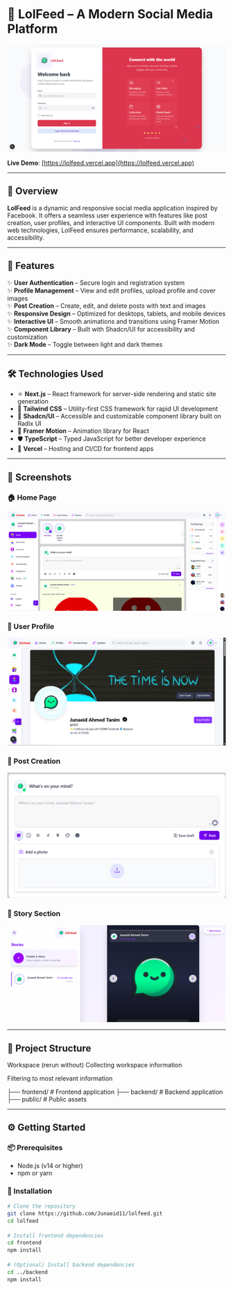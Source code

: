 # 🌟 LolFeed – A Modern Social Media Platform

![LolFeed Banner](./public/screenshots/screencapture-localhost-3000-login-2025-05-08-00_30_45.png)

**Live Demo**: [https://lolfeed.vercel.app](https://lolfeed.vercel.app)

---

## 📌 Overview

**LolFeed** is a dynamic and responsive social media application inspired by Facebook. It offers a seamless user experience with features like post creation, user profiles, and interactive UI components. Built with modern web technologies, LolFeed ensures performance, scalability, and accessibility.

---

## 🚀 Features

✨ **User Authentication** – Secure login and registration system  
✨ **Profile Management** – View and edit profiles, upload profile and cover images  
✨ **Post Creation** – Create, edit, and delete posts with text and images  
✨ **Responsive Design** – Optimized for desktops, tablets, and mobile devices  
✨ **Interactive UI** – Smooth animations and transitions using Framer Motion  
✨ **Component Library** – Built with Shadcn/UI for accessibility and customization  
✨ **Dark Mode** – Toggle between light and dark themes  

---

## 🛠️ Technologies Used

- ⚛️ **Next.js** – React framework for server-side rendering and static site generation  
- 🎨 **Tailwind CSS** – Utility-first CSS framework for rapid UI development  
- 🧩 **Shadcn/UI** – Accessible and customizable component library built on Radix UI  
- 🎥 **Framer Motion** – Animation library for React  
- 🛡️ **TypeScript** – Typed JavaScript for better developer experience  
- 🚀 **Vercel** – Hosting and CI/CD for frontend apps  

---

## 📸 Screenshots

### 🏠 Home Page
![Home Page](./public/screenshots/Home-section.png)

### 👤 User Profile
![User Profile](./public/screenshots/profile.png)

### 📝 Post Creation
![Post Creation](./public/screenshots/post-section.png)

### 📝 Story Section
![Story Creation](./public/screenshots/stories-section.png)

---

## 📂 Project Structure
Workspace
(rerun without)
Collecting workspace information

Filtering to most relevant information

├── frontend/ # Frontend application 
├── backend/ # Backend application 
├── public/ # Public assets 


---

## ⚙️ Getting Started


### 📦 Prerequisites

- Node.js (v14 or higher)
- npm or yarn

### 🧰 Installation

```bash
# Clone the repository
git clone https://github.com/Junaeid11/lolfeed.git
cd lolfeed

# Install frontend dependencies
cd frontend
npm install

# (Optional) Install backend dependencies
cd ../backend
npm install

   